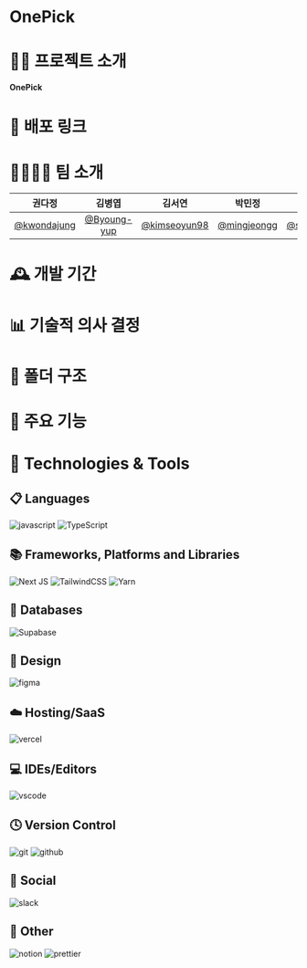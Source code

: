 # OnePick

# 👨‍🏫 프로젝트 소개

**OnePick**

# 🔗 배포 링크

# 👨‍👩‍👧‍👦 팀 소개

|                    권다정                    |                    김병엽                    |                     김서연                     |                    박민정                    |                 안수영                 |
| :------------------------------------------: | :------------------------------------------: | :--------------------------------------------: | :------------------------------------------: | :------------------------------------: |
| [@kwondajung](https://github.com/kwondajung) | [@Byoung-yup](https://github.com/Byoung-yup) | [@kimseoyun98](https://github.com/kimseoyun98) | [@mingjeongg](https://github.com/mingjeongg) | [@soo0297](https://github.com/soo0297) |

# 🕰️ 개발 기간

# 📊 기술적 의사 결정

# 📂 폴더 구조

# 🧩 주요 기능

# 🧪 Technologies & Tools

## 📋 Languages

![javascript](https://img.shields.io/badge/JavaScript-F7DF1E?style=for-the-badge&logo=JavaScript&logoColor=white)
![TypeScript](https://img.shields.io/badge/typescript-%23007ACC.svg?style=for-the-badge&logo=typescript&logoColor=white)

## 📚 Frameworks, Platforms and Libraries

![Next JS](https://img.shields.io/badge/Next-black?style=for-the-badge&logo=next.js&logoColor=white)
![TailwindCSS](https://img.shields.io/badge/tailwindcss-%2338B2AC.svg?style=for-the-badge&logo=tailwind-css&logoColor=white)
![Yarn](https://img.shields.io/badge/yarn-%232C8EBB.svg?style=for-the-badge&logo=yarn&logoColor=white)

## 💾 Databases

![Supabase](https://img.shields.io/badge/Supabase-3ECF8E?style=for-the-badge&logo=supabase&logoColor=white)

## 🎨 Design

![figma](https://img.shields.io/badge/Figma-F24E1E?style=for-the-badge&logo=figma&logoColor=white)

## ☁️ Hosting/SaaS

![vercel](https://img.shields.io/badge/Vercel-000000?style=for-the-badge&logo=vercel&logoColor=white)

## 💻 IDEs/Editors

![vscode](https://img.shields.io/badge/Visual_Studio_Code-0078D4?style=for-the-badge&logo=visual%20studio%20code&logoColor=white)

## 🕓 Version Control

![git](https://img.shields.io/badge/GIT-E44C30?style=for-the-badge&logo=git&logoColor=white)
![github](https://img.shields.io/badge/GitHub-100000?style=for-the-badge&logo=github&logoColor=white)

## 💬 Social

![slack](https://img.shields.io/badge/Slack-4A154B?style=for-the-badge&logo=slack&logoColor=white)

## 🥅 Other

![notion](https://img.shields.io/badge/Notion-000000?style=for-the-badge&logo=notion&logoColor=white)
![prettier](https://img.shields.io/badge/prettier-1A2C34?style=for-the-badge&logo=prettier&logoColor=F7BA3E)
